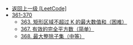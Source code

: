 - [返回上一级 [LeetCode]](LeetCode/)
- [361-370](LeetCode/361-370/)
  - [363. 矩形区域不超过 K 的最大数值和（困难）](LeetCode/361-370/363.%20矩形区域不超过%20K%20的最大数值和（困难）.md)
  - [367. 有效的完全平方数（简单）](LeetCode/361-370/367.%20有效的完全平方数（简单）.md)
  - [368. 最大整除子集（中等）](LeetCode/361-370/368.%20最大整除子集（中等）.md)
